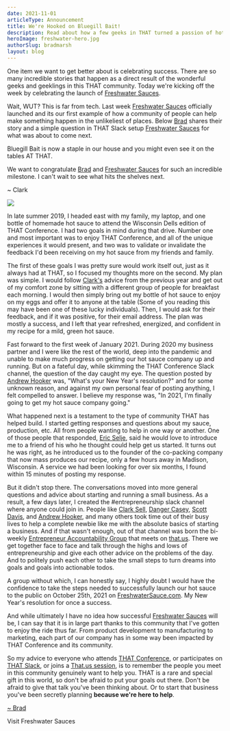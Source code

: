 ```yaml
---
date: 2021-11-01
articleType: Announcement
title: We're Hooked on Bluegill Bait!
description: Read about how a few geeks in THAT turned a passion of hot sauce into reality.
heroImage: freshwater-hero.jpg
authorSlug: bradmarsh
layout: blog
---
```


<script>
	export let slug;
	
	import image from '$blog/image';
	import { Standard as StandardLink } from '$elements/links';


	const { cdnUrl } = image(slug);

</script>

One item we want to get better about is celebrating success. There are so many incredible stories that happen as a direct result of the wonderful geeks and geeklings in this THAT community. Today we're kicking off the week by celebrating the launch of [Freshwater Sauces](https://www.freshwatersauces.com/).

Wait, WUT? This is far from tech. Last week [Freshwater Sauces](https://www.freshwatersauces.com/) officially launched and its our first example of how a community of people can help make something happen in the unlikeliest of places. Below [Brad](https://that.us/members/bradmarsh/) shares their story and a simple question in THAT Slack setup [Freshwater Sauces](https://www.freshwatersauces.com/) for what was about to come next.

Bluegill Bait is now a staple in our house and you might even see it on the tables AT THAT.

We want to congratulate [Brad](https://that.us/members/bradmarsh/) and [Freshwater Sauces](https://www.freshwatersauces.com/) for such an incredible milestone. I can't wait to see what hits the shelves next.

~ Clark

<div class="w-full grid place-content-center">
	<img class="w-[300px] lazyload" src={cdnUrl("freshwater-logo-blue.png")}>
</div>

In late summer 2019, I headed east with my family, my laptop, and one bottle of homemade hot sauce to attend the Wisconsin Dells edition of THAT Conference. I had two goals in mind during that drive. Number one and most important was to enjoy THAT Conference, and all of the unique experiences it would present, and two was to validate or invalidate the feedback I'd been receiving on my hot sauce from my friends and family.

The first of these goals I was pretty sure would work itself out, just as it always had at THAT, so I focused my thoughts more on the second. My plan was simple. I would follow [Clark's](https://that.us/members/clark/) advice from the previous year and get out of my comfort zone by sitting with a different group of people for breakfast each morning. I would then simply bring out my bottle of hot sauce to enjoy on my eggs and offer it to anyone at the table (Some of you reading this may have been one of these lucky individuals). Then, I would ask for their feedback, and if it was positive, for their email address. The plan was mostly a success, and I left that year refreshed, energized, and confident in my recipe for a mild, green hot sauce.

Fast forward to the first week of January 2021. During 2020 my business partner and I were like the rest of the world, deep into the pandemic and unable to make much progress on getting our hot sauce company up and running. But on a fateful day, while skimming the THAT Conference Slack channel, the question of the day caught my eye. The question posted by [Andrew Hooker](https://that.us/members/geekoncoffee/) was, "What's your New Year's resolution?" and for some unknown reason, and against my own personal fear of posting anything, I felt compelled to answer. I believe my response was, "In 2021, I'm finally going to get my hot sauce company going."

What happened next is a testament to the type of community THAT has helped build. I started getting responses and questions about my sauce, production, etc. All from people wanting to help in one way or another. One of those people that responded, [Eric Selje](https://that.us/members/eselje/), said he would love to introduce me to a friend of his who he thought could help get us started. It turns out he was right, as he introduced us to the founder of the co-packing company that now mass produces our recipe, only a few hours away in Madison, Wisconsin. A service we had been looking for over six months, I found within 15 minutes of posting my response.

But it didn't stop there. The conversations moved into more general questions and advice about starting and running a small business. As a result, a few days later, I created the #entrepreneurship slack channel where anyone could join in. People like [Clark Sell](https://that.us/members/clark/), [Danger Casey](https://that.us/members/caseysoftware/), [Scott Davis](https://that.us/members/scott_davis/), and [Andrew Hooker](https://that.us/members/geekoncoffee/), and many others took time out of their busy lives to help a complete newbie like me with the absolute basics of starting a business. And if that wasn't enough, out of that channel was born the bi-weekly [Entrepreneur Accountability Group](https://that.us/communities/entrepreneur/) that meets on [that.us](http://that.us/). There we get together face to face and talk through the highs and lows of entrepreneurship and give each other advice on the problems of the day. And to politely push each other to take the small steps to turn dreams into goals and goals into actionable todos.

A group without which, I can honestly say, I highly doubt I would have the confidence to take the steps needed to successfully launch our hot sauce to the public on October 25th, 2021 on [FreshwaterSauce.com](https://freshwatersauces.com/). My New Year's resolution for once a success.

And while ultimately I have no idea how successful [Freshwater Sauces](https://www.freshwatersauces.com/) will be, I can say that it is in large part thanks to this community that I've gotten to enjoy the ride thus far. From product development to manufacturing to marketing, each part of our company has in some way been impacted by THAT Conference and its community.

So my advice to everyone who attends [THAT Conference](https://thatconference.com), or participates on [THAT Slack](https://that.us/signup), or joins a [That.us session](http://that.us/activities), is to remember the people you meet in this community genuinely want to help you. THAT is a rare and special gift in this world, so don't be afraid to put your goals out there. Don't be afraid to give that talk you've been thinking about. Or to start that business you've been secretly planning **because we're here to help**.

[~ Brad](https://that.us/members/bradmarsh/)

<div class="py-10 w-full grid place-content-center">
	<StandardLink href="https://www.freshwatersauces.com/">Visit Freshwater Sauces</StandardLink>
</div>
